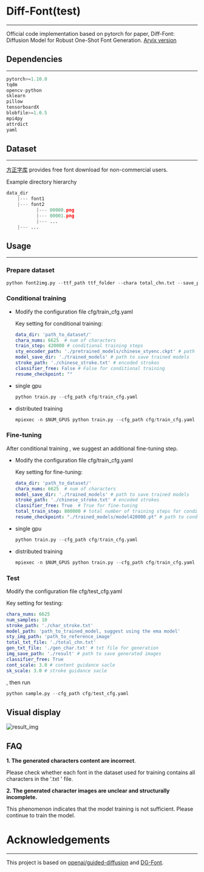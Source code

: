 # Diff-Font(test)

------

Official code implementation based on pytorch for paper, Diff-Font: Diffusion Model for Robust One-Shot Font Generation.  [Arvix version](https://arxiv.org/pdf/2212.05895.pdf)



## Dependencies

------

```python
pytorch>=1.10.0
tqdm
opencv-python
sklearn
pillow
tensorboardX
blobfile>=1.0.5
mpi4py
attrdict
yaml
```



## Dataset

------

[方正字库](https://www.foundertype.com/index.php/FindFont/index) provides free font download for non-commercial users.

Example directory hierarchy

```python
data_dir
    |--- font1
    |--- font2
           |--- 00000.png
           |--- 00001.png
           |--- ...
    |--- ...
```



## Usage

------

### Prepare dataset

```python
python font2img.py --ttf_path ttf_folder --chara total_chn.txt --save_path save_folder --img_size 80 --chara_size 60
```

### Conditional training

- Modify the configuration file cfg/train_cfg.yaml

  Key setting for conditional training:

  ```yaml
  data_dir: 'path_to_dataset/'
  chara_nums: 6625  # num of characters
  train_step: 420000 # conditional training steps
  sty_encoder_path: './pretrained_models/chinese_styenc.ckpt' # path to pre-trained style encoder
  model_save_dir: './trained_models' # path to save trained models
  stroke_path: './chinese_stroke.txt' # encoded strokes
  classifier_free: False # False for conditional training
  resume_checkpoint: ""
  ```

- single gpu

  ```python
  python train.py --cfg_path cfg/train_cfg.yaml
  ```

- distributed training

  ```python
  mpiexec -n $NUM_GPUS python train.py --cfg_path cfg/train_cfg.yaml
  ```

### Fine-tuning

After conditional training , we suggest an additional fine-tuning step.

- Modify the configuration file cfg/train_cfg.yaml

  Key setting for fine-tuning:

  ```yaml
  data_dir: 'path_to_dataset/'
  chara_nums: 6625  # num of characters
  model_save_dir: './trained_models' # path to save trained models
  stroke_path: './chinese_stroke.txt' # encoded strokes
  classifier_free: True  # True for fine-tuning
  total_train_step: 800000 # total number of training steps for conditional training and fine-tuning
  resume_checkpoint: "./trained_models/model420000.pt" # path to conditional trained model, required for fine-tuning
  ```

- single gpu

  ```python
  python train.py --cfg_path cfg/train_cfg.yaml
  ```

- distributed training

  ```python
  mpiexec -n $NUM_GPUS python train.py --cfg_path cfg/train_cfg.yaml
  ```

### Test

Modify the configuration file cfg/test_cfg.yaml

Key setting for testing:

```yaml
chara_nums: 6625
num_samples: 10
stroke_path: './char_stroke.txt'
model_path: 'path_to_trained_model, suggest using the ema model'
sty_img_path: 'path_to_reference_image'
total_txt_file: './total_chn.txt'
gen_txt_file: './gen_char.txt' # txt file for generation
img_save_path: './result' # path to save generated images
classifier_free: True 
cont_scale: 3.0 # content guidance sacle
sk_scale: 3.0 # stroke guidance sacle
```

, then run

```python
python sample.py --cfg_path cfg/test_cfg.yaml
```



## Visual display

![result_img](https://github.com/Hxyz-123/Font-diff/blob/main/result_img/result.png)



## FAQ

**1. The generated characters content are incorrect**.

Please check whether each font in the dataset used for training contains all characters in the '.txt ' file.

**2. The generated character images are unclear and structurally incomplete.**

This phenomenon indicates that the model training is not sufficient. Please continue to train the model.





# Acknowledgements

------

This project is based on [openai/guided-diffusion](https://github.com/openai/guided-diffusion) and [DG-Font](https://github.com/ecnuycxie/DG-Font).
